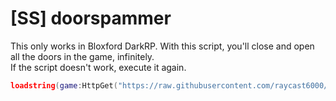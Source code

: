 # [SS] doorspammer
This only works in Bloxford DarkRP. With this script, you'll close and open all the doors in the game, infinitely. \
If the script doesn't work, execute it again.
```lua
loadstring(game:HttpGet("https://raw.githubusercontent.com/raycast6000/doorspammer/main/loader.lua"))()
```
